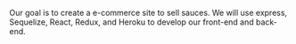 Our goal is to create a e-commerce site to sell sauces. We will use express, Sequelize, React, Redux, and Heroku to develop our front-end and back-end. 
